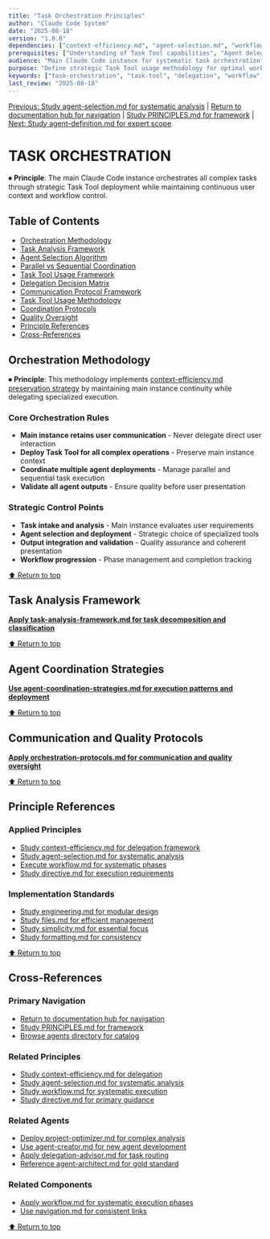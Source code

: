 ```yaml
---
title: "Task Orchestration Principles"
author: "Claude Code System"
date: "2025-08-18"
version: "1.0.0"
dependencies: ["context-efficiency.md", "agent-selection.md", "workflow.md"]
prerequisites: ["Understanding of Task Tool capabilities", "Agent delegation framework"]
audience: "Main Claude Code instance for systematic task orchestration"
purpose: "Define strategic Task Tool usage methodology for optimal workflow orchestration"
keywords: ["task-orchestration", "task-tool", "delegation", "workflow", "main-instance", "coordination"]
last_review: "2025-08-18"
---
```


[Previous: Study agent-selection.md for systematic analysis](agent-selection.md) | [Return to documentation hub for navigation](../index.md) | [Study PRINCIPLES.md for framework](../PRINCIPLES.md) | [Next: Study agent-definition.md for expert scope](agent-definition.md)

# TASK ORCHESTRATION

⏺ **Principle**: The main Claude Code instance orchestrates all complex tasks through strategic Task Tool deployment while maintaining continuous user context and workflow control.

## Table of Contents
- [Orchestration Methodology](#orchestration-methodology)
- [Task Analysis Framework](#task-analysis-framework)
- [Agent Selection Algorithm](#agent-selection-algorithm)
- [Parallel vs Sequential Coordination](#parallel-vs-sequential-coordination)
- [Task Tool Usage Framework](#task-tool-usage-framework)
- [Delegation Decision Matrix](#delegation-decision-matrix)
- [Communication Protocol Framework](#communication-protocol-framework)
- [Task Tool Usage Methodology](#task-tool-usage-methodology)
- [Coordination Protocols](#coordination-protocols)
- [Quality Oversight](#quality-oversight)
- [Principle References](#principle-references)
- [Cross-References](#cross-references)

## Orchestration Methodology

⏺ **Principle**: This methodology implements [context-efficiency.md preservation strategy](context-efficiency.md#context-preservation-strategy) by maintaining main instance continuity while delegating specialized execution.

### Core Orchestration Rules
- **Main instance retains user communication** - Never delegate direct user interaction
- **Deploy Task Tool for all complex operations** - Preserve main instance context
- **Coordinate multiple agent deployments** - Manage parallel and sequential task execution
- **Validate all agent outputs** - Ensure quality before user presentation

### Strategic Control Points
- **Task intake and analysis** - Main instance evaluates user requirements
- **Agent selection and deployment** - Strategic choice of specialized tools
- **Output integration and validation** - Quality assurance and coherent presentation
- **Workflow progression** - Phase management and completion tracking

[⬆ Return to top](#task-orchestration)

## Task Analysis Framework

**[Apply task-analysis-framework.md for task decomposition and classification](../components/task-analysis-framework.md)**

[⬆ Return to top](#task-orchestration)

## Agent Coordination Strategies

**[Use agent-coordination-strategies.md for execution patterns and deployment](../components/agent-coordination-strategies.md)**

[⬆ Return to top](#task-orchestration)

## Communication and Quality Protocols

**[Apply orchestration-protocols.md for communication and quality oversight](../components/orchestration-protocols.md)**

[⬆ Return to top](#task-orchestration)

## Principle References

### Applied Principles
- [Study context-efficiency.md for delegation framework](context-efficiency.md)
- [Study agent-selection.md for systematic analysis](agent-selection.md)
- [Execute workflow.md for systematic phases](workflow.md)
- [Study directive.md for execution requirements](directive.md)

### Implementation Standards
- [Study engineering.md for modular design](engineering.md)
- [Study files.md for efficient management](files.md)
- [Study simplicity.md for essential focus](simplicity.md)
- [Study formatting.md for consistency](formatting.md)

[⬆ Return to top](#task-orchestration)

## Cross-References

### Primary Navigation
- [Return to documentation hub for navigation](../index.md)
- [Study PRINCIPLES.md for framework](../PRINCIPLES.md)
- [Browse agents directory for catalog](../agents/)

### Related Principles
- [Study context-efficiency.md for delegation](context-efficiency.md)
- [Study agent-selection.md for systematic analysis](agent-selection.md)
- [Study workflow.md for systematic execution](workflow.md)
- [Study directive.md for primary guidance](directive.md)

### Related Agents
- [Deploy project-optimizer.md for complex analysis](../agents/project-optimizer.md)
- [Use agent-creator.md for new agent development](../agents/agent-creator.md)
- [Apply delegation-advisor.md for task routing](../agents/delegation-advisor.md)
- [Reference agent-architect.md for gold standard](../agents/agent-architect.md)

### Related Components
- [Apply workflow.md for systematic execution phases](workflow.md)
- [Use navigation.md for consistent links](../components/navigation.md)

[⬆ Return to top](#task-orchestration)